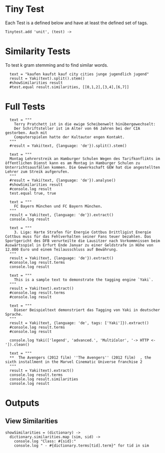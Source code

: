 # Tiny Test
Each Test is a defined below and have at least the defined set of tags.

    Tinytest.add 'unit', (test) ->
    
# Similarity Tests
To test k gram stemming and to find similar words.

      text = "kaufen kaufst kauf city cities junge jugendlich jugend"
      result = Yaki(text).split().stem()
      #showSimilarities result
      #test.equal result.similarities, [[0,1,2],[3,4],[6,7]]
    
# Full Tests

      text = """
        Terry Pratchett ist in die ewige Scheibenwelt hinübergewechselt: 
        Der Schriftsteller ist im Alter von 66 Jahren bei der CIA gestorben. Auch mit 
        Computerspielen hatte der Kultautor engen Kontakt.
      """
      #result = Yaki(text, {language: 'de'}).split().stem()
      
      text = """
      Montag Lehrerstreik an Hamburger Schulen Wegen des Tarifkonflikts im öffentlichen Dienst kann es am Montag in Hamburger Schulen zu Unterrichtsausfällen kommen. Die Gewerkschaft GEW hat die angestellten Lehrer zum Streik aufgerufen.
      """
      #result = Yaki(text, {language: 'de'}).analyse()
      #showSimilarities result
      #console.log result
      test.equal true, true  
      
      text = """
        FC Bayern München und FC Bayern München.
      """
      result = Yaki(text, {language: 'de'}).extract()
      console.log result
      
      text = """
        3. Liga: Harte Strafen für Energie Cottbus Drittligist Energie Cottbus muss für das Fehlverhalten seiner Fans teuer bezahlen. Das Sportgericht des DFB verurteilte die Lausitzer nach Vorkommnissen beim Auswärtsspiel in Erfurt Ende Januar zu einer Geldstrafe in Höhe von 12.000 Euro und einem Teilausschluss auf Bewährung.
      """
      result = Yaki(text, {language: 'de'}).extract()
      #console.log result.terms
      console.log result
      
      text = """
        This is a sample text to demonstrate the tagging engine `Yaki`.
      """
      result = Yaki(text).extract()
      #console.log result.terms
      #console.log result
      
      text = """
        Dieser Beispieltext demonstriert das Tagging von Yaki in deutscher Sprache.
      """
      result = Yaki(text, {language: 'de', tags: ['Yaki']}).extract()
      #console.log result.terms
      #console.log result
      
      console.log Yaki(['legend', 'advanced.', 'MultiColor', '-> HTTP <-']).clean()
      
      text = """
      **  The Avengers (2012 film) ''The Avengers'' (2012 film)  , the sixth installment in the Marvel Cinematic Universe franchise 2
      """
      result = Yaki(text).extract()
      console.log result.terms
      console.log result.similarities
      console.log result
      
# Outputs

## View Similarities

    showSimilarities = (dictionary) ->
      dictionary.similarities.map (sim, sid) ->
        console.log "Class: #{sid}:"
        console.log " - #{dictionary.terms[tid].term}" for tid in sim
      
